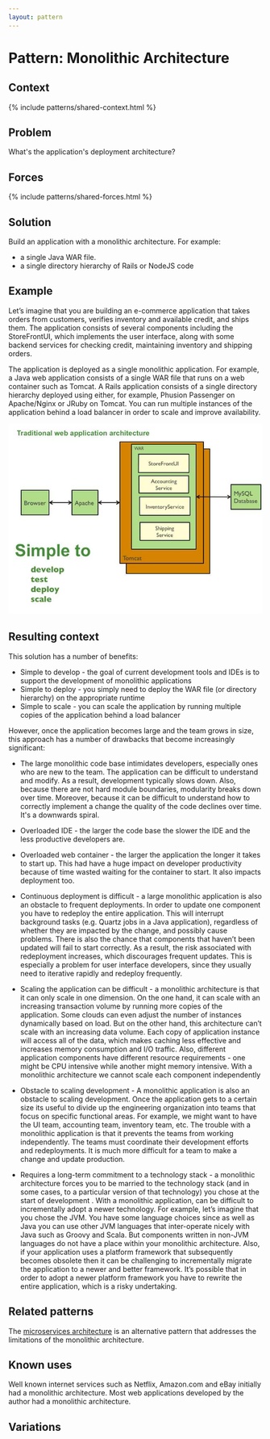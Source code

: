 ```yaml
---
layout: pattern
---
```

# Pattern: Monolithic Architecture

## Context

{% include patterns/shared-context.html %}

## Problem

What's the application's deployment architecture?

## Forces

{% include patterns/shared-forces.html %}

## Solution

Build an application with a monolithic architecture.
For example:

* a single Java WAR file.
* a single directory hierarchy of Rails or NodeJS code

## Example

Let’s imagine that you are building an e-commerce application that takes orders from customers, verifies inventory and available credit, and ships them.
The application consists of several components including the StoreFrontUI, which implements the user interface, along with some backend services for checking credit,
maintaining inventory and shipping orders.

The application is deployed as a single monolithic application.
For example, a Java web application consists of a single WAR file that runs on a web container such as Tomcat.
A Rails application consists of a single directory hierarchy deployed using either, for example, Phusion Passenger on Apache/Nginx or JRuby on Tomcat.
You can run multiple instances of the application behind a load balancer in order to scale and improve availability.

<img class="img-responsive" src="/i/DecomposingApplications.011.jpg"></img>

## Resulting context

This solution has a number of benefits:

* Simple to develop - the goal of current development tools and IDEs is to support the development of monolithic applications
* Simple to deploy - you simply need to deploy the WAR file (or directory hierarchy) on the appropriate runtime
* Simple to scale - you can scale the application by running multiple copies of the application behind a load balancer

However, once the application becomes large and the team grows in size, this approach has a number of drawbacks that become increasingly significant:

* The large monolithic code base intimidates developers, especially ones who are new to the team.
The application can be difficult to understand and modify. As a result, development typically slows down.
Also, because there are not hard module boundaries, modularity breaks down over time.
Moreover, because it can be difficult to understand how to correctly implement a change the quality of the code declines over time.
It's a downwards spiral.

* Overloaded IDE - the larger the code base the slower the IDE and the less productive developers are.

* Overloaded web container - the larger the application the longer it takes to start up.
      This had have a huge impact on developer productivity because of time wasted waiting for the container to start. It also impacts deployment too.

* Continuous deployment is difficult - a large monolithic application is also an obstacle to frequent deployments.
  In order to update one component you have to redeploy the entire application.
  This will interrupt background tasks (e.g. Quartz jobs in a Java application), regardless of whether they are impacted by the change, and possibly cause problems.
  There is also the chance that components that haven’t been updated will fail to start correctly.
  As a result, the risk associated with redeployment increases, which discourages frequent updates.
  This is especially a problem for user interface developers, since they usually need to iterative rapidly and redeploy frequently.

* Scaling the application can be difficult - a monolithic architecture is that it can only scale in one dimension.
   On the one hand, it can scale with an increasing transaction volume by running more copies of the application.
   Some clouds can even adjust the number of instances dynamically based on load.
   But on the other hand, this architecture can’t scale with an increasing data volume.
   Each copy of application instance will access all of the data, which makes caching less effective and increases memory consumption and I/O traffic.
   Also, different application components have different resource requirements - one might be CPU intensive while another might memory intensive. With a monolithic architecture we cannot scale each component independently

* Obstacle to scaling development - A monolithic application is also an obstacle to scaling development.
  Once the application gets to a certain size its useful to divide up the engineering organization into teams that focus on specific functional areas.
  For example, we might want to have the UI team, accounting team, inventory team, etc.
  The trouble with a monolithic application is that it prevents the teams from working independently.
  The teams must coordinate their development efforts and redeployments.
  It is much more difficult for a team to make a change and update production.

* Requires a long-term commitment to a technology stack - a monolithic architecture forces you to be married to the technology stack (and in some cases, to a particular version of that technology)
   you chose at the start of development .
   With a monolithic application, can be difficult to incrementally adopt a newer technology.
   For example, let’s imagine that you chose the JVM.
   You have some language choices since as well as Java you can use other JVM languages that inter-operate nicely with Java such as Groovy and Scala.
   But components written in non-JVM languages do not have a place within your monolithic architecture.
   Also, if your application uses a platform framework that subsequently becomes obsolete then it can be challenging to incrementally migrate the application to a newer and better framework.
   It’s possible that in order to adopt a newer platform framework you have to rewrite the entire application, which is a risky undertaking.

## Related patterns

The [microservices architecture](microservices.html) is an alternative pattern that addresses the limitations of the monolithic architecture.

## Known uses

Well known internet services such as Netflix, Amazon.com and eBay initially had a monolithic architecture.
Most web applications developed by the author had a monolithic architecture.

## Variations





